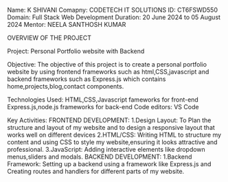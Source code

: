 Name: K SHIVANI
Comapny: CODETECH IT SOLUTIONS
ID: CT6FSWD550
Domain: Full Stack Web Development
Duration: 20 June 2024 to 05 August 2024
Mentor: NEELA SANTHOSH KUMAR

OVERVIEW OF THE PROJECT

Project: Personal Portfolio website with  Backend

Objective: The objective of this project is to create a personal portfolio website by using frontend frameworks such as html,CSS,javascript and backend frameworks such as Express.js which contains home,projects,blog,contact components.

Technologies Used:
HTML,CSS,Javascript fameworks for front-end
Express.js,node.js frameworks for back-end
Code editors: VS Code

Key Activities:
FRONTEND DEVELOPMENT:
1.Design Layout: To Plan the structure and layout of my website and to design a responsive layout that works well on different devices
2.HTML/CSS: Writing HTML to structure my content and using CSS to style my website,ensuring it looks attractive and professional.
3.JavaScript: Adding interactive elements like dropdown menus,sliders and modals.
BACKEND DEVELOPMENT:
1.Backend Framework: Setting up a backend using a framework like Express.js and Creating routes and handlers for different parts of my website.




